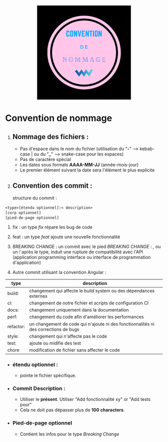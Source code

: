 <p align="center">
    <img src="../res/Img/Name_Convention.png" width="300" height="auto">
</p>

# Convention de nommage
  
  1. ## Nommage des fichiers :
      - Pas d'espace dans le nom du fichier (utilisation du "**-**" --> kebab-case | ou du "**_**"  --> snake-case pour les espaces)
      - Pas de caractère spécial
      - Les dates sous formats **AAAA-MM-JJ** (année-mois-jour)
      - Le premier élément suivant la date sera l'élément le plus explicite


  2. ## Convention des commit : 
     structure du commit : 
    
    <type>[étendu optionnel]:< description>
    [corp optionnel]
    [pied-de-page optionnel] 

  1. fix : un type _fix_ répare les bug de code

  2. feat : un type _feat_ ajoute une nouvelle fonctionnalité

  3. BREAKING CHANGE : un commit avec le pied _BREAKING CHANGE_ : _,_ ou un _!_ après le type, induit une rupture de compatibilité avec l'API (application programming interface ou interface de programmation d'application)

  4. Autre commit utilisant la convention Angular :  

 |type|description|
 |----|-----------|
 |build:| changement qui affecte le build system ou des dépendances externes|
 |ci:| changement de notre fichier et scripts de configuration CI|
 |docs:|changement uniquement dans la documentation|
 |perf:|changement du code afin d'améliorer les performances|
 |refactor:|un changement de code qui n'ajoute ni des fonctionnalités ni des corrections de bugs |
 |style:| changement qui n'affecte pas le code|
 |test:| ajoute ou midifie des test|
 |chore|modification de fichier sans affecter le code|

  - ### étendu optionnel :
    * pointe le fichier spécifique.

  - ### Commit Description : 
     * Utiliser le **présent**. Utiliser "Add fonctionnalité xy" or "Add tests pour"
    * Cela ne doit pas dépasser plus de **100 characters**.

  - ###  Pied-de-page optionnel
    * Contient les infos pour le type _Breaking Change_